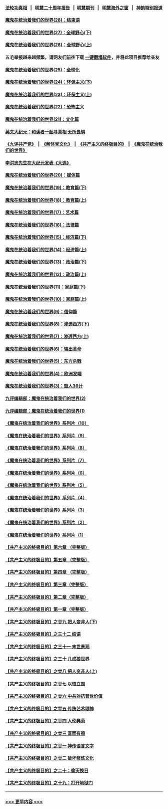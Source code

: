 #### [法轮功真相](https://github.com/gfw-breaker/truth/blob/master/README.md?t=0) &nbsp;&nbsp;|&nbsp;&nbsp; [明慧二十周年报告](https://github.com/gfw-breaker/mh-reports/blob/master/README.md?t=0) &nbsp;&nbsp;|&nbsp;&nbsp;[明慧期刊](https://github.com/gfw-breaker/mh-qikan) &nbsp;&nbsp;|&nbsp;&nbsp; [明慧海外之窗](https://github.com/gfw-breaker/mh-news/blob/master/README.md?t=0) &nbsp;&nbsp;|&nbsp;&nbsp; [神韵特别报道](https://github.com/gfw-breaker/mh-news/blob/master/shenyun.md?t=0)
#### [魔鬼在统治着我们的世界(28)：结束语](../pages/nsc422/n10936246.md?t=06221502) 
#### [魔鬼在统治着我们的世界(27)：全球野心(下)](../pages/nsc422/n10928319.md?t=06221502) 
#### [魔鬼在统治着我们的世界(26)：全球野心(上)](../pages/nsc422/n10900318.md?t=06221502) 
#### 五毛举报越来越频繁，请网友们前往下载 [一键翻墙软件](https://github.com/gfw-breaker/ssr-accounts)，并将此项目推荐给亲友
#### [魔鬼在统治着我们的世界(25)：全球化](../pages/nsc422/n10788205.md?t=06221502) 
#### [魔鬼在统治着我们的世界(24)：环保主义(下)](../pages/nsc422/n10695307.md?t=06221502) 
#### [魔鬼在统治着我们的世界(23)：环保主义(上)](../pages/nsc422/n10688613.md?t=06221502) 
#### [魔鬼在统治着我们的世界(22)：恐怖主义](../pages/nsc422/n10614727.md?t=06221502) 
#### [魔鬼在统治着我们的世界(21)：文化篇](../pages/nsc422/n10597706.md?t=06221502) 
#### [英文大纪元：和读者一起寻真相 无所畏惧](../pages/nsc422/n12542027.md?t=06221502) 
#### [《九评共产党》](https://github.com/begood0513/9ping.md/blob/master/README.md) &nbsp;|&nbsp; [《解体党文化》](../../../../jtdwh.md/blob/master/README.md)  &nbsp;|&nbsp; [《共产主义的终极目的》](../../../../gczydzjmd.md/blob/master/README.md) &nbsp;|&nbsp; [《魔鬼在统治我们的世界》](../../../../mgztzwmdsj.md/blob/master/README.md) 
#### [李洪志先生在大纪元发表《大选》](../pages/nsc422/n12534746.md?t=06221502) 
#### [魔鬼在统治着我们的世界(20)：媒体篇](../pages/nsc422/n10586579.md?t=06221502) 
#### [魔鬼在统治着我们的世界(19)：教育篇(下)](../pages/nsc422/n10564808.md?t=06221502) 
#### [魔鬼在统治着我们的世界(18)：教育篇(上)](../pages/nsc422/n10526970.md?t=06221502) 
#### [魔鬼在统治着我们的世界(17)：艺术篇](../pages/nsc422/n10499093.md?t=06221502) 
#### [魔鬼在统治着我们的世界(16)：法律篇](../pages/nsc422/n10485969.md?t=06221502) 
#### [魔鬼在统治着我们的世界(15)：经济篇(下)](../pages/nsc422/n10469975.md?t=06221502) 
#### [魔鬼在统治着我们的世界(14)：经济篇(上)](../pages/nsc422/n10457370.md?t=06221502) 
#### [魔鬼在统治着我们的世界(13)：政治篇(下)](../pages/nsc422/n10448270.md?t=06221502) 
#### [魔鬼在统治着我们的世界(12)：政治篇(上)](../pages/nsc422/n10444576.md?t=06221502) 
#### [魔鬼在统治着我们的世界(11)：家庭篇(下)](../pages/nsc422/n10440961.md?t=06221502) 
#### [魔鬼在统治着我们的世界(10)：家庭篇(上)](../pages/nsc422/n10435448.md?t=06221502) 
#### [魔鬼在统治着我们的世界(9)：信仰篇](../pages/nsc422/n10432159.md?t=06221502) 
#### [魔鬼在统治着我们的世界(8)：渗透西方(下)](../pages/nsc422/n10429603.md?t=06221502) 
#### [魔鬼在统治着我们的世界(7)：渗透西方(上)](../pages/nsc422/n10426013.md?t=06221502) 
#### [魔鬼在统治着我们的世界(6)：输出革命](../pages/nsc422/n10421536.md?t=06221502) 
#### [魔鬼在统治着我们的世界(5)：东方杀戮](../pages/nsc422/n10417707.md?t=06221502) 
#### [魔鬼在统治着我们的世界(4)：欧洲发端](../pages/nsc422/n10414890.md?t=06221502) 
#### [魔鬼在统治着我们的世界(3)：毁人36计](../pages/nsc422/n10411583.md?t=06221502) 
#### [九评编辑部：魔鬼在统治着我们的世界(2)](../pages/nsc422/n10410036.md?t=06221502) 
#### [九评编辑部：魔鬼在统治着我们的世界(1)](../pages/nsc422/n10406825.md?t=06221502) 
#### [《魔鬼在统治着我们的世界》系列片（10）](../pages/nsc422/n12292670.md?t=06221502) 
#### [《魔鬼在统治着我们的世界》系列片（9）](../pages/nsc422/n12290859.md?t=06221502) 
#### [《魔鬼在统治着我们的世界》系列片（8）](../pages/nsc422/n12287445.md?t=06221502) 
#### [《魔鬼在统治着我们的世界》系列片（7）](../pages/nsc422/n12283425.md?t=06221502) 
#### [《魔鬼在统治着我们的世界》系列片（6）](../pages/nsc422/n12282314.md?t=06221502) 
#### [《魔鬼在统治着我们的世界》系列片（5）](../pages/nsc422/n12281419.md?t=06221502) 
#### [《魔鬼在统治着我们的世界》系列片（4）](../pages/nsc422/n12274024.md?t=06221502) 
#### [《魔鬼在统治着我们的世界》系列片（3）](../pages/nsc422/n12271322.md?t=06221502) 
#### [《魔鬼在统治着我们的世界》系列片（2）](../pages/nsc422/n12269049.md?t=06221502) 
#### [《魔鬼在统治着我们的世界》系列片（1）](../pages/nsc422/n12267575.md?t=06221502) 
#### [【共产主义的终极目的】第六章 （完整版）](../pages/nsc422/n11428913.md?t=06221502) 
#### [【共产主义的终极目的】第五章 （完整版）](../pages/nsc422/n11428912.md?t=06221502) 
#### [【共产主义的终极目的】第四章 （完整版）](../pages/nsc422/n11428907.md?t=06221502) 
#### [【共产主义的终极目的】第三章（完整版）](../pages/nsc422/n11428848.md?t=06221502) 
#### [【共产主义的终极目的】第二章（完整版）](../pages/nsc422/n11428831.md?t=06221502) 
#### [【共产主义的终极目的】第一章（完整版）](../pages/nsc422/n11417651.md?t=06221502) 
#### [【共产主义的终极目的】之廿九 把人变非人(下)](../pages/nsc422/n11344140.md?t=06221502) 
#### [【共产主义的终极目的】之三十二 结语](../pages/nsc422/n11360535.md?t=06221502) 
#### [【共产主义的终极目的】之三十一 末世景观](../pages/nsc422/n11351129.md?t=06221502) 
#### [【共产主义的终极目的】之三十 几成狼世界](../pages/nsc422/n11348280.md?t=06221502) 
#### [【共产主义的终极目的】之廿八 把人变非人(上)](../pages/nsc422/n11340492.md?t=06221502) 
#### [【共产主义的终极目的】之廿七 以恨立国](../pages/nsc422/n11336944.md?t=06221502) 
#### [【共产主义的终极目的】之廿六 中共对抗普世价值](../pages/nsc422/n11324785.md?t=06221502) 
#### [【共产主义的终极目的】之廿五 传统艺术颂神](../pages/nsc422/n11296396.md?t=06221502) 
#### [【共产主义的终极目的】之廿四 人伦典范](../pages/nsc422/n11296397.md?t=06221502) 
#### [【共产主义的终极目的】之廿三 富而有德](../pages/nsc422/n11283598.md?t=06221502) 
#### [【共产主义的终极目的】之廿一 神传语言文字](../pages/nsc422/n11263265.md?t=06221502) 
#### [【共产主义的终极目的】之廿二 破坏修炼文化](../pages/nsc422/n11245728.md?t=06221502) 
#### [【共产主义的终极目的】之二十：偷天换日](../pages/nsc422/n11238846.md?t=06221502) 
#### [【共产主义的终极目的】之十九：打开地狱门](../pages/nsc422/n11206376.md?t=06221502) 

----
#### [ >>> 更早内容 <<< ](../indexes/nsc422-earlier.md)
